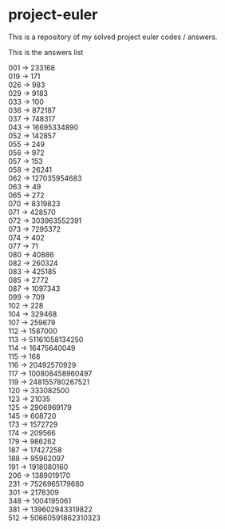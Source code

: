 # project-euler

This is a repository of my solved project euler codes / answers.

This is the answers list

001 -> 233168     
019 -> 171   
026 -> 983    
029 -> 9183    
033 -> 100  
036 -> 872187        
037 -> 748317   
043 -> 16695334890  
052 -> 142857   
055 -> 249   
056 -> 972    
057 -> 153   
058 -> 26241  
062 -> 127035954683   
063 -> 49  
065 -> 272   
070 -> 8319823   
071 -> 428570  
072 -> 303963552391   
073 -> 7295372   
074 -> 402   
077 -> 71    
080 -> 40886   
082 -> 260324   
083 -> 425185    
085 -> 2772  
087 -> 1097343   
099 -> 709   
102 -> 228   
104 -> 329468   
107 -> 259679  
112 -> 1587000   
113 -> 51161058134250   
114 -> 16475640049   
115 -> 168  
116 -> 20492570929    
117 -> 100808458960497  
119 -> 248155780267521   
120 -> 333082500  
123 -> 21035   
125 -> 2906969179    
145 -> 608720     
173 -> 1572729    
174 -> 209566  
179 -> 986262   
187 -> 17427258    
188 -> 95962097    
191 -> 1918080160   
206 -> 1389019170   
231 -> 7526965179680   
301 -> 2178309    
348 -> 1004195061   
381 -> 139602943319822  
512 -> 50660591862310323  
